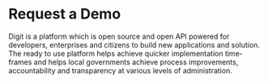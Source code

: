 # Request a Demo

Digit is a platform which is open source and open API powered for developers, enterprises and citizens to build new applications and solution. The ready to use platform helps achieve quicker implementation time-frames and helps local governments achieve process improvements, accountability and transparency at various levels of administration.

